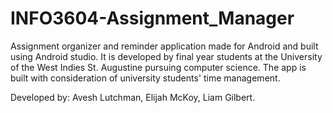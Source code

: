 # INFO3604-Assignment_Manager
Assignment organizer and reminder application made for Android and built using Android studio.  It is developed by final year students at the University of the West Indies St. Augustine pursuing computer science. The app is built with consideration of university students' time management.

Developed by: Avesh Lutchman, 
              Elijah McKoy, 
              Liam Gilbert.
